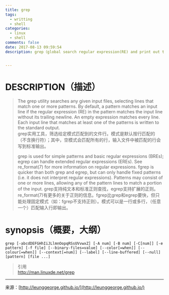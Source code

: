 ```yaml
---
title: grep
tags:
  - writting
  - shell
categories:
  - linux
  - shell
comments: false
date: 2017-08-13 09:59:54
description: grep（global search regular expression(RE) and print out the line，全面搜索正则表达式并把行打印出来）是一种强大的文本搜索工具，它能使用正则表达式搜索文本，并把匹配的行打印出来。


---
```

# DESCRIPTION（描述）
> The grep utility searches any given input files, selecting lines that match one or more patterns.  By default, a pattern matches an input line if the regular expression (RE) in the pattern matches the input line without its trailing newline.  An empty expression matches every line.  Each input line that matches at least one of the patterns is written to the standard output.  
> grep实用工具，筛选给定模式匹配到的文件行。模式是默认按行匹配的（不含换行符）；其中，空模式会匹配所有的行，输入文件中被匹配的行会写到标准输出。  
>  
> grep is used for simple patterns and basic regular expressions (BREs); egrep can handle extended regular expressions (EREs).  See re_format(7) for more information on regular expressions.  fgrep is quicker than both grep and egrep, but can only handle fixed patterns (i.e. it does not interpret regular expressions).  Patterns may consist of one or more lines, allowing any of the pattern lines to match a portion of the input.
> grep支持纯文本和标准正则查找，egrep支持扩展的正则。re_format(7)有更多的关于正则的信息。fgrep比grep和egrep要快，但只能处理固定模式（如：fgrep不支持正则）。模式可以是一行或多行，（任意一个）匹配输入行即输出。

# synopsis（概要，大纲）

```
grep [-abcdDEFGHhIiJLlmnOopqRSsUVvwxZ] [-A num] [-B num] [-C[num]] [-e pattern] [-f file] [--binary-files=value] [--color[=when]] [--colour[=when]] [--context[=num]] [--label] [--line-buffered] [--null] [pattern] [file ...]
```



> 引用  
> http://man.linuxde.net/grep




---
<link rel="stylesheet" href="http://yandex.st/highlightjs/6.1/styles/default.min.css">
<script src="http://yandex.st/highlightjs/6.1/highlight.min.js"></script>
<script>
hljs.tabReplace = ' ';
hljs.initHighlightingOnLoad();
</script>


来源：[http://leunggeorge.github.io/](http://leunggeorge.github.io/)  
